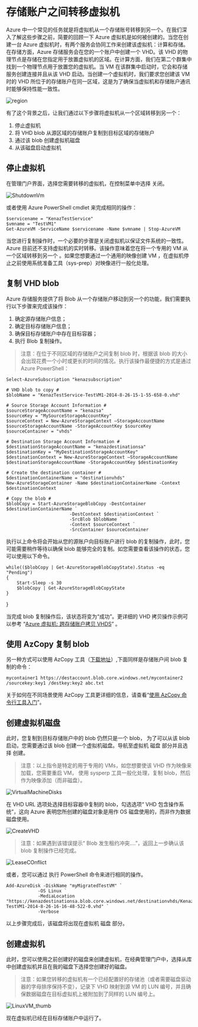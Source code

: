 # 存储账户之间转移虚拟机 #

Azure 中一个常见的任务就是将虚拟机从一个存储账号转移到另一个。在我们深入了解这些步骤之前，简要的回顾一下 Azure 虚拟机是如何被创建的。当您在创建一台 Azure 虚拟机时，有两个服务会协同工作来创建该虚拟机：计算和存储。在存储方面，Azure 存储服务会在您的一个账户中创建一个 VHD。该 VHD 的物理节点是存储在您指定用于放置虚拟机的区域。在计算方面，我们在第二个群集中找到一个物理节点用于放置您的虚拟机。当 VM 在该群集中启动时，它会和存储服务创建连接并且从该 VHD 启动。当创建一个虚拟机时，我们要求您创建该 VM 时的 VHD 所位于的存储账户在同一区域，这是为了确保当虚拟机和存储账户通讯时能够保持性能一致性。

![region](./media/aog-virtual-machine-migrate-storage/region.png)

有了这个背景之后，让我们通过以下步骤将虚拟机从一个区域转移到另一个：

1. 停止虚拟机
2. 将 VHD blob 从源区域的存储账户复制到目标区域的存储账户
3. 通过该 blob 创建虚拟机磁盘
4. 从该磁盘启动虚拟机


## 停止虚拟机 ##

在管理门户界面，选择您需要转移的虚拟机，在控制菜单中选择 关闭。

![ShutdownVm](./media/aog-virtual-machine-migrate-storage/ShutdownVm.png)

或者使用 Azure PowerShell cmdlet 来完成相同的操作：

	$servicename = "KenazTestService"
	$vmname = "TestVM1"
	Get-AzureVM -ServiceName $servicename -Name $vmname | Stop-AzureVM

当您进行复制操作时，一个必要的步骤是关闭虚拟机以保证文件系统的一致性。Azure 目前还不支持虚拟机的实时转移。该操作意味着您在将一个专用的 VM 从一个区域转移到另一个 。如果您想要通过一个通用的映像创建 VM ，在虚拟机停止之前使用系统准备工具（sys-prep）对映像进行一般化处理。 

## 复制 VHD blob ##

Azure 存储服务提供了将 Blob 从一个存储账户移动到另一个的功能，我们需要执行以下步骤来完成该操作：

1. 确定源存储账户信息；
2. 确定目标存储账户信息；
3. 确保目标存储账户中存在目标容器；
4. 执行 Blob 复制操作。

>注意：在位于不同区域的存储账户之间复制 blob 时，根据该 blob 的大小会出现花费一个小时或更长的时间的情况。执行该操作最便捷的方式是通过 Azure PowerShell： 


	Select-AzureSubscription "kenazsubscription" 
	
	# VHD blob to copy #
	$blobName = "KenazTestService-TestVM1-2014-8-26-15-1-55-658-0.vhd" 
	
	# Source Storage Account Information #
	$sourceStorageAccountName = "kenazsa"
	$sourceKey = "MySourceStorageAccountKey"
	$sourceContext = New-AzureStorageContext –StorageAccountName $sourceStorageAccountName -StorageAccountKey $sourceKey  
	$sourceContainer = "vhds"
	
	# Destination Storage Account Information #
	$destinationStorageAccountName = "kenazdestinationsa"
	$destinationKey = "MyDestinationStorageAccountKey"
	$destinationContext = New-AzureStorageContext –StorageAccountName $destinationStorageAccountName -StorageAccountKey $destinationKey  
	
	# Create the destination container #
	$destinationContainerName = "destinationvhds"
	New-AzureStorageContainer -Name $destinationContainerName -Context $destinationContext 
	
	# Copy the blob # 
	$blobCopy = Start-AzureStorageBlobCopy -DestContainer $destinationContainerName `
	                        -DestContext $destinationContext `
	                        -SrcBlob $blobName `
	                        -Context $sourceContext `
	                        -SrcContainer $sourceContainer


执行以上命令将会开始从您的源账户向目标账户进行 blob 的复制操作，此时，您可能需要稍作等待以确保 blob 能够完全的复制。如您需要查看该操作的状态，您可以使用以下命令。

	while(($blobCopy | Get-AzureStorageBlobCopyState).Status -eq "Pending")
	{
	    Start-Sleep -s 30
	    $blobCopy | Get-AzureStorageBlobCopyState
	}

}

当完成 blob 复制操作后，该状态将变为“成功”。更详细的 VHD 拷贝操作示例可以参考  “[Azure 虚拟机: 跨存储账户拷贝 VHDS](https://docs.microsoft.com/en-us/azure/storage/storage-use-azcopy)” 。

## 使用 AzCopy 复制 blob ##

另一种方式可以使用 AzCopy 工具（[下载地址](http://aka.ms/downloadazcopy)）,下面同样是存储账户间 blob 复制的命令：

	mycontainer1 https://destaccount.blob.core.windows.net/mycontainer2 /sourcekey:key1 /destkey:key2 abc.txt

关于如何在不同场景使用 AzCopy 工具更详细的信息，请查看“[使用 AzCopy 命令行工具入门](https://docs.microsoft.com/zh-cn/azure/storage/storage-use-azcopy)”。

## 创建虚拟机磁盘 ##

此时，您复制到目标存储账户中的 blob 仍然只是一个 blob， 为了可以从该 blob 启动，您需要通过该 blob 创建一个虚拟机磁盘。导航至虚拟机 磁盘 部分并且选择 创建。

>注意：以上指令是特定的用于专用的 VMs，如您想要使该 VHD 作为映像来加载，您需要重启 VM， 使用 sysperp 工具一般化处理，复制 blob，然后作为映像添加（而非磁盘）。


![VirtualMachineDisks](./media/aog-virtual-machine-migrate-storage/VirtualMachineDisks.png)

在 VHD URL 选项处选择目标容器中复制的 blob，勾选选项“ VHD 包含操作系统”，这向 Azure 表明您所创建的磁盘对象是用作 OS 磁盘使用的，而非作为数据磁盘使用。

![CreateVHD](./media/aog-virtual-machine-migrate-storage/CreateVHD.png)

>注意：如果遇到该错误提示“ Blob 发生租约冲突….”，返回上一步确认该 blob 复制操作已经完成。

![LeaseCOnflict](./media/aog-virtual-machine-migrate-storage/LeaseCOnflict.png)

或者，您可以通过 执行 PowerShell 命令来进行相同的操作。

	Add-AzureDisk -DiskName "myMigratedTestVM" `
	            -OS Linux `
	            -MediaLocation "https://kenazdestinationsa.blob.core.windows.net/destinationvhds/KenazTestService-TestVM1-2014-8-26-16-16-48-522-0.vhd" `
	            -Verbose

以上步骤完成后，该磁盘将出现在虚拟机 磁盘 部分。

## 创建虚拟机 ##

此时，您可以使用之前创建好的磁盘来创建虚拟机，在经典管理门户中，选择从库中创建虚拟机并且在我的磁盘下选择您创建好的磁盘。

>注意：如果您转移的虚拟机有一个已经配置好的存储池（或者需要磁盘驱动器的字母排序保持不变），记录下 VHD 映射到源 VM 的 LUN 编号，并且确保数据磁盘在目标虚拟机上被附加到了同样的 LUN 编号上。


![LinuxVM_thumb](./media/aog-virtual-machine-migrate-storage/LinuxVM_thumb.png)

现在虚拟机已经在目标存储账户中运行了。

